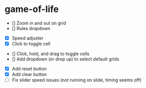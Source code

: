 # game-of-life

- [] Zoom in and out on grid
- [] Rules dropdown
- [x] Speed adjuster
- [x] Click to toggle cell
- [] Click, hold, and drag to toggle cells
- [] Add dropdown (or drop up) to select default grids
- [x] Add reset button
- [x] Add clear button
- [ ] Fix slider speed issues (not running on slide, timing seems off)
